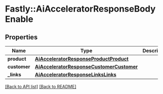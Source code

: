 # Fastly::AiAcceleratorResponseBodyEnable

## Properties

| Name | Type | Description | Notes |
| ---- | ---- | ----------- | ----- |
| **product** | [**AiAcceleratorResponseProductProduct**](AiAcceleratorResponseProductProduct.md) |  | [optional] |
| **customer** | [**AiAcceleratorResponseCustomerCustomer**](AiAcceleratorResponseCustomerCustomer.md) |  | [optional] |
| **_links** | [**AiAcceleratorResponseLinksLinks**](AiAcceleratorResponseLinksLinks.md) |  | [optional] |

[[Back to API list]](../../README.md#endpoints) [[Back to README]](../../README.md)


